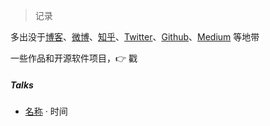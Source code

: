 > 记录

多出没于[博客](https://huangxuan.me)、[微博](weibo.com/huxpro)、[知乎](https://www.zhihu.com/people/huxpro/pins/posts)、[Twitter](https://twitter.com/Huxpro/)、[Github](http://github.com/huxpro)、[Medium](https://medium.com/@Huxpro) 等地带



一些作品和开源软件项目，👉 戳 


##### Talks


- [名称][1] · 时间

[1]: https://wuzhenyu533.github.io/about/

